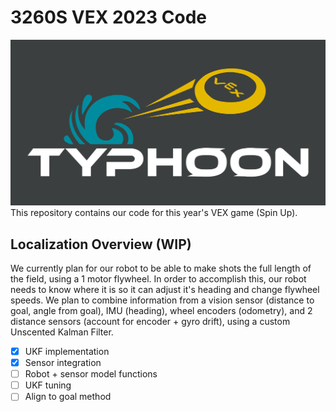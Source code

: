 # 3260S VEX 2023 Code
![Typhoon Logo](typhoon.png)
This repository contains our code for this year's VEX game (Spin Up).

## Localization Overview (WIP)
We currently plan for our robot to be able to make shots the full length of the field, using a 1 motor flywheel. In order to accomplish this, our robot needs to know where it is so it can adjust it's heading and change flywheel speeds. We plan to combine information from a vision sensor (distance to goal, angle from goal), IMU (heading), wheel encoders (odometry), and 2 distance sensors (account for encoder + gyro drift), using a custom Unscented Kalman Filter.

- [x] UKF implementation
- [x] Sensor integration
- [ ] Robot + sensor model functions
- [ ] UKF tuning
- [ ] Align to goal method
